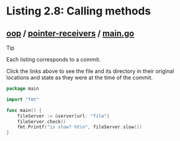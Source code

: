 # Listing 2.8: Calling methods

## [oop](https://github.com/inancgumus/gobyexample/blob/d88937db6e4ca25422aecd119154aeff16e54da1/oop) / [pointer-receivers](https://github.com/inancgumus/gobyexample/blob/d88937db6e4ca25422aecd119154aeff16e54da1/oop/pointer-receivers) / [main.go](https://github.com/inancgumus/gobyexample/blob/d88937db6e4ca25422aecd119154aeff16e54da1/oop/pointer-receivers/main.go)

> [!TIP]
> Each listing corresponds to a commit.
>
> Click the links above to see the file and its directory in their original locations and state as they were at the time of the commit.

```go
package main

import "fmt"

func main() {
	fileServer := &server{url: "file"}
	fileServer.check()
	fmt.Printf("is slow? %t\n", fileServer.slow())
}
```

